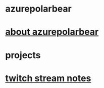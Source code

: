 # azurepolarbear

# [about azurepolarbear](https://azurepolarbear.github.io/about)

# projects

# [twitch stream notes](https://azurepolarbear.github.io/twitch-stream-notes/)
